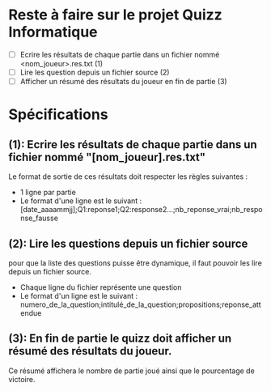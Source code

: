 # Reste à faire sur le projet Quizz Informatique

- [ ] Ecrire les résultats de chaque partie dans un fichier nommé <nom_joueur>.res.txt (1)
- [ ] Lire les question depuis un fichier source (2)
- [ ] Afficher un résumé des résultats du joueur en fin de partie (3)

# Spécifications

## (1): Ecrire les résultats de chaque partie dans un fichier nommé "[nom_joueur].res.txt"
  Le format de sortie de ces résultats doit respecter les règles suivantes :
  - 1 ligne par partie
  - Le format d'une ligne est le suivant : [date_aaaammjj];Q1:reponse1;Q2:response2...;nb_reponse_vrai;nb_response_fausse

## (2): Lire les questions depuis un fichier source
  pour que la liste des questions puisse être dynamique, il faut pouvoir les lire depuis un fichier source.
  - Chaque ligne du fichier représente une question
  - Le format d'un ligne est le suivant : numero_de_la_question;intitulé_de_la_question;propositions;reponse_attendue

## (3): En fin de partie le quizz doit afficher un résumé des résultats du joueur.
Ce résumé affichera le nombre de partie joué ainsi que le pourcentage de victoire.
